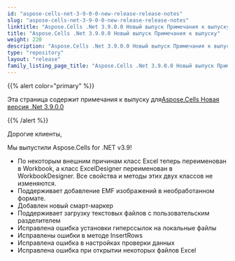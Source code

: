 ```yaml
---
id: "aspose-cells-net-3-9-0-0-new-release-release-notes"
slug: "aspose-cells-net-3-9-0-0-new-release-release-notes"
linktitle: "Aspose.Cells .Net 3.9.0.0 Новый выпуск Примечания к выпуску"
title: "Aspose.Cells .Net 3.9.0.0 Новый выпуск Примечания к выпуску"
weight: 220
description: "Aspose.Cells .Net 3.9.0.0 Новый выпуск Примечания к выпуску – the latest updates and fixes."
type: "repository"
layout: "release"
family_listing_page_title: "Aspose.Cells .Net 3.9.0.0 Новый выпуск Примечания к выпуску"
---
```

{{% alert color="primary" %}} 

 Эта страница содержит примечания к выпуску для[Aspose.Cells Новая версия .Net 3.9.0.0](https://releases.aspose.com/cells/net/new-releases/aspose.cells-.net-3.9.0.0-new-release/)

{{% /alert %}} 

 Дорогие клиенты,

 Мы выпустили Aspose.Cells for .NET v3.9!

- По некоторым внешним причинам класс Excel теперь переименован в Workbook, а класс ExcelDesigner переименован в WorkbookDesigner. Все свойства и методы этих двух классов не изменяются.
- Поддерживает добавление EMF изображений в необработанном формате.
- Добавлен новый смарт-маркер
- Поддерживает загрузку текстовых файлов с пользовательским разделителем
- Исправлена ошибка установки гиперссылок на локальные файлы
- Исправлены ошибки в методе InsertRows
- Исправлена ошибка в настройках проверки данных
- Исправлена ошибка при открытии некоторых файлов Excel
